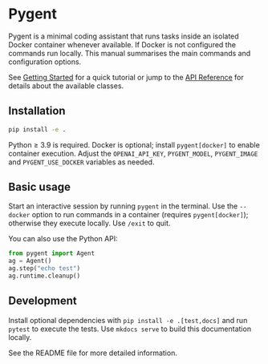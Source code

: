 # Pygent

Pygent is a minimal coding assistant that runs tasks inside an isolated Docker container whenever available. If Docker is not configured the commands run locally. This manual summarises the main commands and configuration options.

See [Getting Started](getting-started.md) for a quick tutorial or jump to the [API Reference](api-reference.md) for details about the available classes.

## Installation

```bash
pip install -e .
```

Python ≥ 3.9 is required. Docker is optional; install `pygent[docker]` to enable container execution. Adjust the `OPENAI_API_KEY`, `PYGENT_MODEL`, `PYGENT_IMAGE` and `PYGENT_USE_DOCKER` variables as needed.

## Basic usage

Start an interactive session by running `pygent` in the terminal. Use the `--docker` option to run commands in a container (requires `pygent[docker]`); otherwise they execute locally. Use `/exit` to quit.

You can also use the Python API:

```python
from pygent import Agent
ag = Agent()
ag.step("echo test")
ag.runtime.cleanup()
```

## Development

Install optional dependencies with `pip install -e .[test,docs]` and run `pytest` to execute the tests. Use `mkdocs serve` to build this documentation locally.

See the README file for more detailed information.
